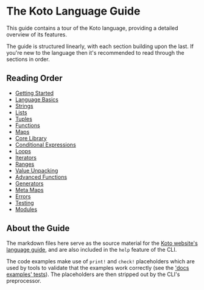 # The Koto Language Guide

This guide contains a tour of the Koto language, providing a detailed overview 
of its features.

The guide is structured linearly, with each section building upon the last.
If you're new to the language then it's recommended to read through the sections 
in order.

## Reading Order

- [Getting Started](getting_started.md)
- [Language Basics](basics.md)
- [Strings](strings.md)
- [Lists](lists.md)
- [Tuples](tuples.md)
- [Functions](functions.md)
- [Maps](maps.md)
- [Core Library](core_library.md)
- [Conditional Expressions](conditional_expressions.md)
- [Loops](loops.md)
- [Iterators](iterators.md)
- [Ranges](ranges.md)
- [Value Unpacking](value_unpacking.md)
- [Advanced Functions](functions_advanced.md)
- [Generators](generators.md)
- [Meta Maps](meta_maps.md)
- [Errors](errors.md)
- [Testing](testing.md)
- [Modules](modules.md)

## About the Guide

The markdown files here serve as the source material for the
[Koto website's language guide](https://koto.dev/docs/next/language),
and are also included in the `help` feature of the CLI. 

The code examples make use of `print!` and `check!` placeholders which are
used by tools to validate that the examples work correctly
(see the ['docs examples' tests](./crates/koto/tests/docs_examples.rs)).
The placeholders are then stripped out by the CLI's preprocessor.
